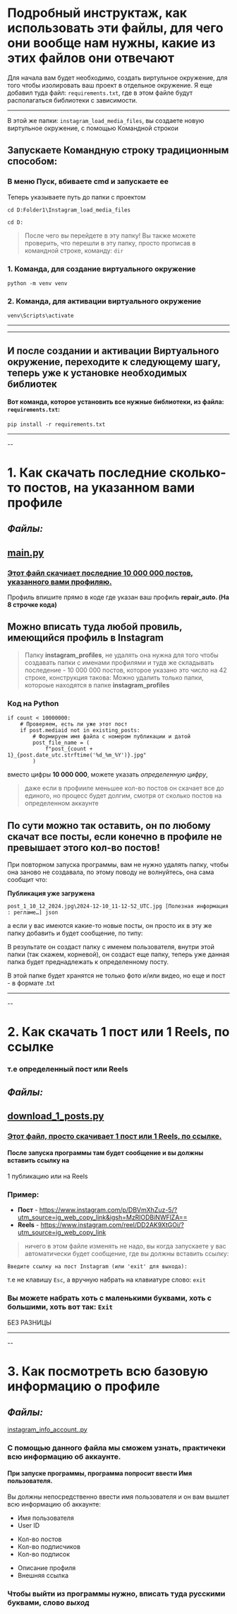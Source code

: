 # Подробный инструктаж, как использовать эти файлы, для чего они вообще нам нужны, какие из этих файлов они отвечают

Для начала вам будет необходимо, создать виртульное окружение, для того чтобы изолировать ваш проект в отдельное окружение.
Я еще добавил туда файл: ``` requirements.txt ```, где в этом файле будут располагаться библиотеки с зависимости.

---

В этой же папки: ``` instagram_load_media_files ```, вы
создаете новую виртульное окружение, с помощью Командной строкои

## Запускаете Командную строку традиционным способом:

### В меню Пуск, вбиваете cmd и запускаете ее

Теперь указываете путь до папки с проектом
```
cd D:Folder1\Instagram_load_media_files
```

```
cd D:
```
>После чего вы перейдете в эту папку! Вы также можете проверить, что перешли в эту папку, просто прописав в командной строке, команду: ```dir```

### 1. Команда, для создание виртуального окружение

```
python -m venv venv
```

### 2. Команда, для активации виртуального окружение

```
venv\Scripts\activate
```
---
---
## И после создании и активации Виртуального окружение, переходите к следующему шагу, теперь уже к установке необходимых библиотек

#### Вот команда, которое установить все нужные библиотеки, из файла: ``` requirements.txt ```:
```
pip install -r requirements.txt
```
---
--

# 1. Как скачать последние сколько-то постов, на указанном вами профиле

## *Файлы:*
[main.py](main.py)
---

### <u>Этот файл скачиает <b>последние 10 000 000 постов</b>, указанного вами профиляю.</u> 
Профиль впишите прямо в коде где указан ваш профиль **repair_auto. (На 8 строчке кода)**

Можно вписать туда любой провиль, имеющийся профиль в Instagram
---
>Папку **instagram_profiles**, не удалять она нужна для того чтобы создавать папки с именами профилями и тудв же складывать последение - 10 000 000 постов, которое указано это число на 42 строке, конструкция такова: Можно удалить только папки, котороые находятся в папке **instagram_profiles**

### Код на Python
```
if count < 10000000:
    # Проверяем, есть ли уже этот пост
    if post.mediaid not in existing_posts:
        # Формируем имя файла с номером публикации и датой
        post_file_name = (
            f"post_{count + 1}_{post.date_utc.strftime('%d_%m_%Y')}.jpg"
        )
```

вместо цифры <b>10 000 000</b>, можете указать <i>определенную цифру</i>,

>даже если в профииле меньшее кол-во постов он скачает все до единого, но процесс будет долгим, смотря от сколько постов на определенном аккаунте

По сути можно так оставить,
он по любому скачат все посты, если конечно в профиле не превышает
этого кол-во постов!
---

При повторном запуска программы, вам не нужно
удалять папку, чтобы она заново
не создавала, по этому поводу не волнуйтесь,
она сама сообщит что:

<b>Публикация уже загружена</b>
```
post_1_10_12_2024.jpg\2024-12-10_11-12-52_UTC.jpg [Полезная информация : регламе…] json
```
а если у вас имеются какие-то новые посты, он просто их в эту же папку добавить и будет сообщение, по типу:

В результате он создаст папку с именем пользователя, внутри этой папки (так скажем, корневой), он  создаст еще папку, теперь уже данная папка будет преднадлежать к определенному посту.

В этой папке будет хранятся не только фото и/или видео, но еще и пост - в формате .txt

---------
--
# 2. Как скачать 1 пост или 1 Reels, по ссылке
### т.е определенный пост или Reels
## *Файлы:*
[download_1_posts.py](download_1_posts.py)
---

### <u>Этот файл, просто скачивает 1 пост или 1 Reels, по ссылке.</u>
#### После запуска программы там будет сообщение и вы должны вставить ссылку на 
1 публикацию или на Reels

### Пример:
* <b>Пост</b> - https://www.instagram.com/p/DBVmXhZuz-5/?utm_source=ig_web_copy_link&igsh=MzRlODBiNWFlZA==
* <b>Reels</b> - https://www.instagram.com/reel/DD2AK9XtGOi/?utm_source=ig_web_copy_link

> ничего в этом файле изменять не надо,
вы когда запускаете у вас автоматически
будет сообщение, где вы должны вставить ссылку:

```
Введите ссылку на пост Instagram (или 'exit' для выхода):
```

т.е не клавишу ```Esc```, а вручную набрать на клавиатуре
слово: ```exit```

### Вы можете набрать хоть с маленькими буквами, хоть с  большими, хоть вот так: ```Exit```

БЕЗ РАЗНИЦЫ

---
--
# 3. Как посмотреть всю базовую информацию о профиле
## *Файлы:*
[instagram_info_account..py](instagram_info_account..py)

### С помощью данного файла мы сможем узнать, практичеки всю информацию об аккаунте.
#### При запуске программы, программа попросит ввести Имя пользователя.
Вы должны непосредственно ввести имя пользователя и он вам вышлет всю информацию об аккаунте:
* Имя пользователя
* User  ID
- Кол-во постов
- Кол-во подписчиков
- Кол-во подписок
+ Описание профиля
+ Внешняя ссылка

### Чтобы выйти из программы нужно, вписать туда русскими буквами, слово <b><i>выход</i></b>
